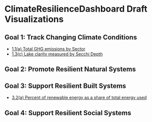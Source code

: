 # ClimateResilienceDashboard Draft Visualizations

## Goal 1: Track Changing Climate Conditions

* [1.1(a) Total GHG emissions by Sector](1.1(a)_GHG.html)
* [1.3(c) Lake clarity measured by Secchi Depth](1.3(c)_Secchi_Depth.html)

## Goal 2: Promote Resilient Natural Systems

## Goal 3: Support Resilient Built Systems

* [3.2(a) Percent of renewable energy as a share of total energy used](3.2(a)_EnergyMix.html)

## Goal 4: Support Resilient Social Systems
